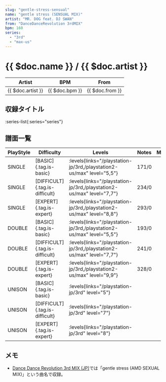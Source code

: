 ```yaml
---
slug: "gentle-stress-sensual"
name: "gentle stress (SENSUAL MIX)"
artist: "MR. DOG feat. DJ SWAN"
from: "DanceDanceRevolution 3rdMIX"
bpm: 160
series:
  - "3rd"
  - "max-us"
---
```


# {{ $doc.name }} / {{ $doc.artist }}

|Artist|BPM|From|
|------|---|----|
|{{ $doc.artist }}|{{ $doc.bpm }}|{{ $doc.from }}|

## 収録タイトル

:series-list{:series="series"}

## 譜面一覧

|PlayStyle|Difficulty|Levels|Notes|Movie|
|---------|----------|------|-----|-----|
|SINGLE|[BASIC]{.tag.is-basic}| :levels{links="/playstation-jp/3rd,/playstation2-us/max" level="5,5"}|171/0||
|SINGLE|[DIFFICULT]{.tag.is-difficult}| :levels{links="/playstation-jp/3rd,/playstation2-us/max" level="7,7"}|234/0||
|SINGLE|[EXPERT]{.tag.is-expert}| :levels{links="/playstation-jp/3rd,/playstation2-us/max" level="8,8"}|293/0||
|DOUBLE|[BASIC]{.tag.is-basic}| :levels{links="/playstation-jp/3rd,/playstation2-us/max" level="5,5"}|193/0||
|DOUBLE|[DIFFICULT]{.tag.is-difficult}| :levels{links="/playstation-jp/3rd,/playstation2-us/max" level="7,7"}|241/0||
|DOUBLE|[EXPERT]{.tag.is-expert}| :levels{links="/playstation-jp/3rd,/playstation2-us/max" level="9,9"}|328/0||
|UNISON|[BASIC]{.tag.is-basic}| :levels{links="/playstation-jp/3rd" level="5"}|||
|UNISON|[DIFFICULT]{.tag.is-difficult}| :levels{links="/playstation-jp/3rd" level="7"}|||
|UNISON|[EXPERT]{.tag.is-expert}| :levels{links="/playstation-jp/3rd" level="8"}|||

## メモ

- [Dance Dance Revolution 3rd MIX (JP)](/series/3rd)では「gentle stress (AMD SEXUAL MIX)」という曲名で収録。
